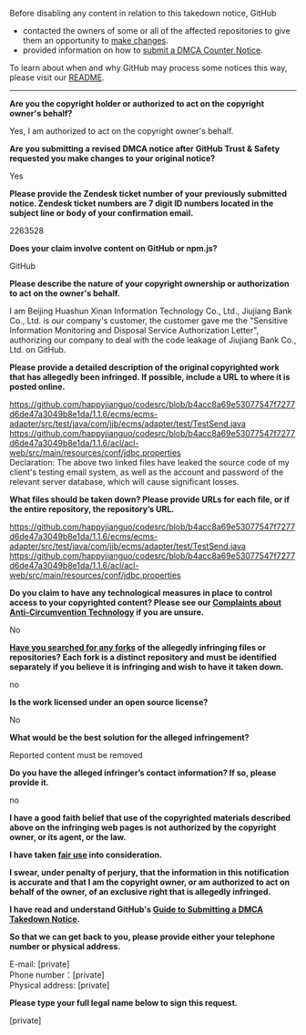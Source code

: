 Before disabling any content in relation to this takedown notice, GitHub
- contacted the owners of some or all of the affected repositories to give them an opportunity to [make changes](https://docs.github.com/en/github/site-policy/dmca-takedown-policy#a-how-does-this-actually-work).
- provided information on how to [submit a DMCA Counter Notice](https://docs.github.com/en/articles/guide-to-submitting-a-dmca-counter-notice).

To learn about when and why GitHub may process some notices this way, please visit our [README](https://github.com/github/dmca/blob/master/README.md#anatomy-of-a-takedown-notice).

---

**Are you the copyright holder or authorized to act on the copyright owner's behalf?**

Yes, I am authorized to act on the copyright owner's behalf.

**Are you submitting a revised DMCA notice after GitHub Trust & Safety requested you make changes to your original notice?**

Yes

**Please provide the Zendesk ticket number of your previously submitted notice. Zendesk ticket numbers are 7 digit ID numbers located in the subject line or body of your confirmation email.**

2263528

**Does your claim involve content on GitHub or npm.js?**

GitHub

**Please describe the nature of your copyright ownership or authorization to act on the owner's behalf.**

I am Beijing Huashun Xinan Information Technology Co., Ltd., Jiujiang Bank Co., Ltd. is our company's customer, the customer gave me the "Sensitive Information Monitoring and Disposal Service Authorization Letter", authorizing our company to deal with the code leakage of Jiujiang Bank Co., Ltd. on GitHub.

**Please provide a detailed description of the original copyrighted work that has allegedly been infringed. If possible, include a URL to where it is posted online.**

https://github.com/happyjianguo/codesrc/blob/b4acc8a69e53077547f7277d6de47a3049b8e1da/1.1.6/ecms/ecms-adapter/src/test/java/com/jjb/ecms/adapter/test/TestSend.java  
https://github.com/happyjianguo/codesrc/blob/b4acc8a69e53077547f7277d6de47a3049b8e1da/1.1.6/acl/acl-web/src/main/resources/conf/jdbc.properties  
Declaration: The above two linked files have leaked the source code of my client's testing email system, as well as the account and password of the relevant server database, which will cause significant losses.

**What files should be taken down? Please provide URLs for each file, or if the entire repository, the repository’s URL.**

https://github.com/happyjianguo/codesrc/blob/b4acc8a69e53077547f7277d6de47a3049b8e1da/1.1.6/ecms/ecms-adapter/src/test/java/com/jjb/ecms/adapter/test/TestSend.java  
https://github.com/happyjianguo/codesrc/blob/b4acc8a69e53077547f7277d6de47a3049b8e1da/1.1.6/acl/acl-web/src/main/resources/conf/jdbc.properties

**Do you claim to have any technological measures in place to control access to your copyrighted content? Please see our <a href="https://docs.github.com/articles/guide-to-submitting-a-dmca-takedown-notice#complaints-about-anti-circumvention-technology">Complaints about Anti-Circumvention Technology</a> if you are unsure.**

No

**<a href="https://docs.github.com/articles/dmca-takedown-policy#b-what-about-forks-or-whats-a-fork">Have you searched for any forks</a> of the allegedly infringing files or repositories? Each fork is a distinct repository and must be identified separately if you believe it is infringing and wish to have it taken down.**

no

**Is the work licensed under an open source license?**

No

**What would be the best solution for the alleged infringement?**

Reported content must be removed

**Do you have the alleged infringer’s contact information? If so, please provide it.**

no

**I have a good faith belief that use of the copyrighted materials described above on the infringing web pages is not authorized by the copyright owner, or its agent, or the law.**

**I have taken <a href="https://www.lumendatabase.org/topics/22">fair use</a> into consideration.**

**I swear, under penalty of perjury, that the information in this notification is accurate and that I am the copyright owner, or am authorized to act on behalf of the owner, of an exclusive right that is allegedly infringed.**

**I have read and understand GitHub's <a href="https://docs.github.com/articles/guide-to-submitting-a-dmca-takedown-notice/">Guide to Submitting a DMCA Takedown Notice</a>.**

**So that we can get back to you, please provide either your telephone number or physical address.**

E-mail: [private]  
Phone number：[private]  
Physical address: [private]  

**Please type your full legal name below to sign this request.**

[private]  

